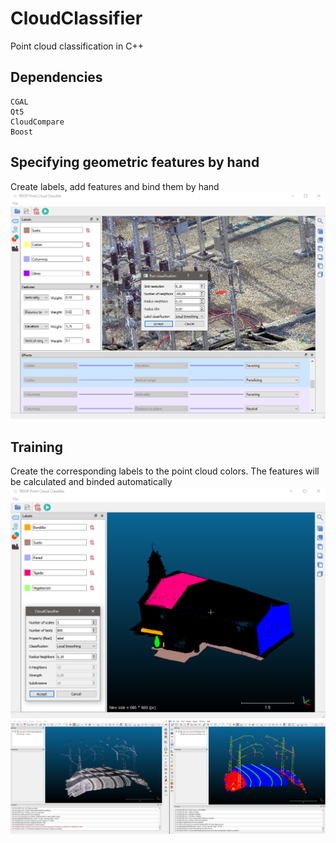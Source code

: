 # CloudClassifier
Point cloud classification in C++

## Dependencies
```
CGAL
Qt5
CloudCompare
Boost
```
## Specifying geometric features by hand
Create labels, add features and bind them by hand
![alt text](https://github.com/TIDOP-USAL/CloudClassifier/blob/main/img/demo.PNG)

## Training
Create the corresponding labels to the point cloud colors. The features will be calculated and binded automatically
![alt text](https://github.com/TIDOP-USAL/CloudClassifier/blob/main/img/demoTraining.PNG)
![alt text](https://github.com/TIDOP-USAL/CloudClassifier/blob/main/img/trainingOutput.png)
